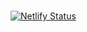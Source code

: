 # 

[![Netlify Status](https://api.netlify.com/api/v1/badges/3d8522cc-98de-4d3e-b847-ec82857d2b3f/deploy-status)](https://app.netlify.com/sites/epic-shirley-e4f6d2/deploys)
